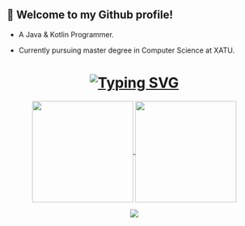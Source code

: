 ## 👻 Welcome to my Github profile!
 
- A Java & Kotlin Programmer. 

- Currently pursuing master degree in Computer Science at XATU.

<h1 align="center">
	<a href="https://git.io/typing-svg"><img src="https://readme-typing-svg.demolab.com?font=Fira+Code&pause=1000&width=435&separator=%3C&lines=println(%22Hello+World!%22)" alt="Typing SVG" /></a>
</h1>
<div align="center">

<a href="https://github.com/anuraghazra/github-readme-stats">
  <img height=200 align="center" src="https://github-readme-stats.vercel.app/api?username=devm1na" />
</a>
<a href="https://github.com/anuraghazra/convoychat">
  <img height=200 align="center" src="https://github-readme-stats.vercel.app/api/top-langs?username=devm1na&layout=compact&langs_count=8&card_width=350&role=OWNER,ORGANIZATION_MEMBER,COLLABORATOR&exclude_repo=locall,AIGlasses-APP" />
</a>

</div>
<p align="center">
  <img src="https://capsule-render.vercel.app/api?type=waving&color=gradient&height=80&section=footer" />
</p>
